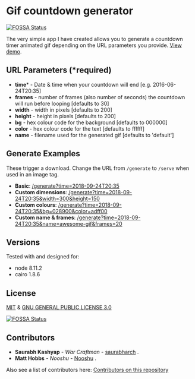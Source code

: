 # Gif countdown generator
[![FOSSA Status](https://app.fossa.io/api/projects/git%2Bgithub.com%2Fraindigi%2Faniminated-date-gif.svg?type=shield)](https://app.fossa.io/projects/git%2Bgithub.com%2Fraindigi%2Faniminated-date-gif?ref=badge_shield)


The very simple app I have created allows you to generate a countdown timer animated gif depending on the URL parameters you provide. [View demo](https://date-gif.herokuapp.com/).

## URL Parameters (*required)

* **time*** - Date &amp; time when your countdown will end [e.g. 2016-06-24T20:35]
* **frames** - number of frames (also number of seconds) the countdown will run before looping [defaults to 30]
* **width** - width in pixels [defaults to 200]
* **height** - height in pixels [defaults to 200]
* **bg** - hex colour code for the background [defaults to 000000]
* **color** - hex colour code for the text [defaults to ffffff]
* **name** - filename used for the generated gif [defaults to 'default']
            
## Generate Examples

These trigger a download. Change the URL from `/generate` to `/serve` when used in an image tag.

* **Basic**: [/generate?time=2018-09-24T20:35](https://date-gif.herokuapp.com/generate?time=2018-09-24T20:35&name=ex1)
* **Custom dimensions**: [/generate?time=2018-09-24T20:35&width=300&height=150](https://date-gif.herokuapp.com/generate?time=2018-09-24T20:35&width=300&height=150&name=ex2)
* **Custom colours**: [/generate?time=2018-09-24T20:35&bg=028900&color=adff00](https://date-gif.herokuapp.com/generate?time=2018-09-24T20:35&bg=028900&color=adff00&name=ex3)
* **Custom name & frames**: [/generate?time=2018-09-24T20:35&name=awesome-gif&frames=20](https://date-gif.herokuapp.com/generate?time=2018-09-24T20:35&name=awesome-gif&frames=20)

## Versions

Tested with and designed for:

* node 8.11.2
* cairo 1.8.6

## License

[MIT](LICENSE) & [GNU GENERAL PUBLIC LICENSE 3.0](LICENSE.md)


[![FOSSA Status](https://app.fossa.io/api/projects/git%2Bgithub.com%2Fraindigi%2Faniminated-date-gif.svg?type=large)](https://app.fossa.io/projects/git%2Bgithub.com%2Fraindigi%2Faniminated-date-gif?ref=badge_large)

## Contributors


- **Saurabh Kashyap** - *War Craftman* - [saurabharch](https://github.com/saurabharch) .<br/>
- **Matt Hobbs** - *Nooshu* - [Nooshu](https://github.com/Nooshu) .


Also see a list of contributors here: [Contributors on this repository](https://github.com/raindigi/animinated-date-gif/graphs/contributors)